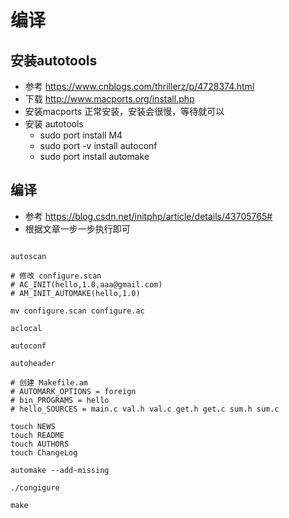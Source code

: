 # 编译

## 安装autotools

* 参考 https://www.cnblogs.com/thrillerz/p/4728374.html
* 下载 http://www.macports.org/install.php
* 安装macports 正常安装，安装会很慢，等待就可以
* 安装 autotools
    * sudo port install M4
    * sudo port -v install autoconf
    * sudo port install automake

## 编译

* 参考 https://blog.csdn.net/initphp/article/details/43705765#
* 根据文章一步一步执行即可

```shell

autoscan

# 修改 configure.scan
# AC_INIT(hello,1.0,aaa@gmail.com)
# AM_INIT_AUTOMAKE(hello,1.0)

mv configure.scan configure.ac

aclocal

autoconf

autoheader

# 创建 Makefile.am
# AUTOMARK_OPTIONS = foreign
# bin_PROGRAMS = hello
# hello_SOURCES = main.c val.h val.c get.h get.c sum.h sum.c

touch NEWS
touch README
touch AUTHORS
touch ChangeLog

automake --add-missing

./congigure

make


```
    
